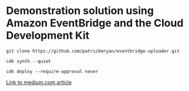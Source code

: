 # Demonstration solution using Amazon EventBridge and the Cloud Development Kit

```
git clone https://github.com/patrickmryan/eventbridge-uploader.git

cdk synth --quiet

cdk deploy --require-approval never

```

[Link to medium.com article](https://medium.com/@imageryan/a-resilient-api-handler-using-amazon-eventbridge-and-aws-cdk-7c5e70c5109e)
